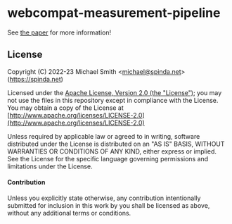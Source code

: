 # webcompat-measurement-pipeline

See
[the paper](https://brave.com/research/automatically-detecting-when-privacy-interventions-break-websites/)
for more information!

## License

Copyright (C) 2022-23 Michael Smith &lt;michael@spinda.net&gt; (https://spinda.net)

Licensed under the [Apache License, Version 2.0 (the "License")](LICENSE); you may not use the
files in this repository except in compliance with the License. You may obtain a copy of the
License at [http://www.apache.org/licenses/LICENSE-2.0](http://www.apache.org/licenses/LICENSE-2.0)

Unless required by applicable law or agreed to in writing, software distributed under the License
is distributed on an "AS IS" BASIS, WITHOUT WARRANTIES OR CONDITIONS OF ANY KIND, either express or
implied. See the License for the specific language governing permissions and limitations under the
License.

#### Contribution

Unless you explicitly state otherwise, any contribution intentionally submitted for inclusion in
this work by you shall be licensed as above, without any additional terms or conditions.
